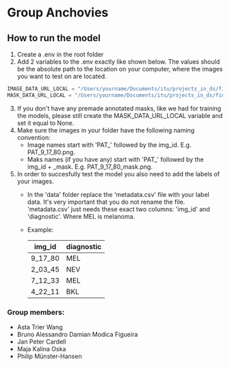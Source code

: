 # Group Anchovies
## How to run the model
1. Create a .env in the root folder
2. Add 2 variables to the .env exactly like shown below. The values should be the absolute path to the location on your computer, where the images you want to test on are located.
```python
IMAGE_DATA_URL_LOCAL = "/Users/yourname/Documents/itu/projects_in_ds/final-assignment/images"
MASK_DATA_URL_LOCAL = "/Users/yourname/Documents/itu/projects_in_ds/final-assignment/masks"
```
3. If you don't have any premade annotated masks, like we had for training the models, please still create the MASK_DATA_URL_LOCAL variable and set it equal to None.
4. Make sure the images in your folder have the following naming convention:
    - Image names start with 'PAT_' followed by the img_id. E.g. PAT_9_17_80.png.
    - Maks names (if you have any) start with 'PAT_' followed by the img_id + _mask. E.g. PAT_9_17_80_mask.png.
4. In order to succesfully test the model you also need to add the labels of your images. 
    - In the 'data' folder replace the 'metadata.csv' file with your label data. It's very important that you do not rename the file. 'metadata.csv' just needs these exact two columns: 'img_id' and 'diagnostic'. Where MEL is melanoma.
    - Example:

      | img_id       | diagnostic |
      |--------------|------------|
      | 9_17_80      | MEL        |
      | 2_03_45      | NEV        |
      | 7_12_33      | MEL        |
      | 4_22_11      | BKL        |

### Group members:
- Asta Trier Wang
- Bruno Alessandro Damian Modica Figueira
- Jan Peter Cardell
- Maja Kalina Oska
- Philip Münster-Hansen